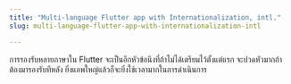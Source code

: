 ```yaml
---
title: "Multi-language Flutter app with Internationalization, intl."
slug: multi-language-flutter-app-with-internationalization-intl

---
```


การรองรับหลายภาษาใน Flutter จะเป็นอีกหัวข้อนึงที่ถ้าไม่ได้เตรียมไว้ตั้งแต่แรก จะปวดหัวมากถ้าต้องมารองรับทีหลัง ยิ่งแอพใหญ่แล้วก็จะยิ่งใช้เวลามากในการดำเนินการ